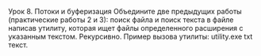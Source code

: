 Урок 8. Потоки и буферизация
Объедините две предыдущих работы (практические работы 2 и 3): поиск файла и поиск текста в файле написав утилиту, которая ищет файлы определенного расширения с указанным текстом. 
Рекурсивно. Пример вызова утилиты: utility.exe txt текст.
